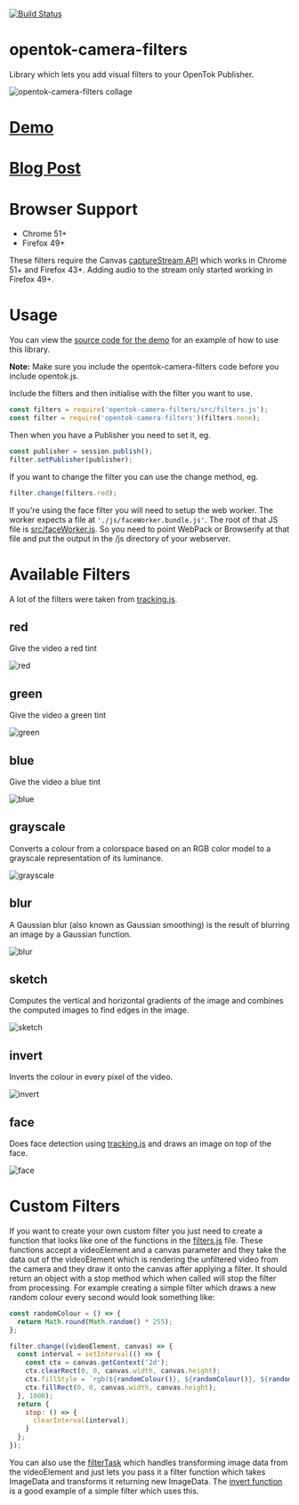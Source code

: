 [![Build Status](https://travis-ci.org/aullman/opentok-camera-filters.svg?branch=master)](https://travis-ci.org/aullman/opentok-camera-filters)

# opentok-camera-filters
Library which lets you add visual filters to your OpenTok Publisher.

![opentok-camera-filters collage](https://github.com/aullman/opentok-camera-filters/raw/master/images/Collage.png)

# [Demo](https://aullman.github.io/opentok-camera-filters/)

# [Blog Post](http://www.tokbox.com/blog/camera-filters-in-opentok-for-web/)

# Browser Support

* Chrome 51+
* Firefox 49+

These filters require the Canvas [captureStream API](https://developer.mozilla.org/en-US/docs/Web/API/HTMLCanvasElement/captureStream) which works in Chrome 51+ and Firefox 43+. Adding audio to the stream only started working in Firefox 49+.

# Usage

You can view the [source code for the demo](https://github.com/aullman/opentok-camera-filters/blob/gh-pages/src/demo.js) for an example of how to use this library.

**Note:** Make sure you include the opentok-camera-filters code before you include opentok.js.

Include the filters and then initialise with the filter you want to use.

```javascript
const filters = require('opentok-camera-filters/src/filters.js');
const filter = require('opentok-camera-filters')(filters.none);
```

Then when you have a Publisher you need to set it, eg.

```javascript
const publisher = session.publish();
filter.setPublisher(publisher);
```

If you want to change the filter you can use the change method, eg.

```javascript
filter.change(filters.red);
```

If you're using the face filter you will need to setup the web worker. The worker expects a file at `'./js/faceWorker.bundle.js'`. The root of that JS file is [src/faceWorker.js](/src/faceWorker.js). So you need to point WebPack or Browserify at that file and put the output in the /js directory of your webserver.

# Available Filters

A lot of the filters were taken from [tracking.js](https://trackingjs.com).

## red
Give the video a red tint

![red](https://github.com/aullman/opentok-camera-filters/raw/master/images/red.png)

## green
Give the video a green tint

![green](https://github.com/aullman/opentok-camera-filters/raw/master/images/green.png)

## blue
Give the video a blue tint

![blue](https://github.com/aullman/opentok-camera-filters/raw/master/images/blue.png)

## grayscale
Converts a colour from a colorspace based on an RGB color model to a grayscale representation of its luminance.

![grayscale](https://github.com/aullman/opentok-camera-filters/raw/master/images/grayscale.png)

## blur
A Gaussian blur (also known as Gaussian smoothing) is the result of blurring an image by a Gaussian function.

![blur](https://github.com/aullman/opentok-camera-filters/raw/master/images/blur.png)

## sketch
Computes the vertical and horizontal gradients of the image and combines the computed images to find edges in the image.

![sketch](https://github.com/aullman/opentok-camera-filters/raw/master/images/sketch.png)

## invert
Inverts the colour in every pixel of the video.

![invert](https://github.com/aullman/opentok-camera-filters/raw/master/images/invert.png)

## face
Does face detection using [tracking.js](https://trackingjs.com) and draws an image on top of the face.

![face](https://github.com/aullman/opentok-camera-filters/raw/master/images/face.png)

# Custom Filters

If you want to create your own custom filter you just need to create a function that looks like one of the functions in the [filters.js](src/filters.js) file. These functions accept a videoElement and a canvas parameter and they take the data out of the videoElement which is rendering the unfiltered video from the camera and they draw it onto the canvas after applying a filter. It should return an object with a stop method which when called will stop the filter from processing. For example creating a simple filter which draws a new random colour every second would look something like:

```javascript
const randomColour = () => {
  return Math.round(Math.random() * 255);
};

filter.change((videoElement, canvas) => {
  const interval = setInterval(() => {
    const ctx = canvas.getContext('2d');
    ctx.clearRect(0, 0, canvas.width, canvas.height);
    ctx.fillStyle = `rgb(${randomColour()}, ${randomColour()}, ${randomColour()})`;
    ctx.fillRect(0, 0, canvas.width, canvas.height);
  }, 1000);
  return {
    stop: () => {
      clearInterval(interval);
    }
  };
});
```

You can also use the [filterTask](src/filterTask.js) which handles transforming image data from the videoElement and just lets you pass it a filter function which takes ImageData and transforms it returning new ImageData. The [invert function](https://github.com/aullman/opentok-camera-filters/blob/a845d2f4eec8a8a6bea86c3a785ef089656d861f/src/filters.js#L92) is a good example of a simple filter which uses this.
